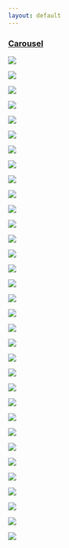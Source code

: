 ```yaml
---
layout: default
---
```


### [Carousel](screenshots_carousel.html)


<a target="_blank" href="https://user-images.githubusercontent.com/13814190/117267971-1acd9300-ae57-11eb-8183-b226a2954287.png"><img src="https://user-images.githubusercontent.com/13814190/117267971-1acd9300-ae57-11eb-8183-b226a2954287.png"/></a>



<a target="_blank" href="https://user-images.githubusercontent.com/13814190/117267978-1bfec000-ae57-11eb-9309-4eb27645a02d.png"><img src="https://user-images.githubusercontent.com/13814190/117267978-1bfec000-ae57-11eb-9309-4eb27645a02d.png"/></a>

<a target="_blank" href="https://user-images.githubusercontent.com/13814190/117267985-1c975680-ae57-11eb-8939-7b11c7daaafe.png"><img src="https://user-images.githubusercontent.com/13814190/117267985-1c975680-ae57-11eb-8939-7b11c7daaafe.png"/></a>

<a target="_blank" href="https://user-images.githubusercontent.com/13814190/117267995-1f924700-ae57-11eb-8eee-0fdcf82c20e9.png"><img src="https://user-images.githubusercontent.com/13814190/117267995-1f924700-ae57-11eb-8eee-0fdcf82c20e9.png"/></a>

<a target="_blank" href="https://user-images.githubusercontent.com/13814190/117267998-202add80-ae57-11eb-8615-f8b1b8b6bf6b.png"><img src="https://user-images.githubusercontent.com/13814190/117267998-202add80-ae57-11eb-8615-f8b1b8b6bf6b.png"/></a>

<a target="_blank" href="https://user-images.githubusercontent.com/13814190/117267999-20c37400-ae57-11eb-8158-ddd98b99161b.png"><img src="https://user-images.githubusercontent.com/13814190/117267999-20c37400-ae57-11eb-8158-ddd98b99161b.png"/></a>

<a target="_blank" href="https://user-images.githubusercontent.com/13814190/117268002-21f4a100-ae57-11eb-856b-77157cb49d18.png"><img src="https://user-images.githubusercontent.com/13814190/117268002-21f4a100-ae57-11eb-856b-77157cb49d18.png"/></a>

<a target="_blank" href="https://user-images.githubusercontent.com/13814190/117268003-228d3780-ae57-11eb-9d2c-62c8831b5535.png"><img src="https://user-images.githubusercontent.com/13814190/117268003-228d3780-ae57-11eb-9d2c-62c8831b5535.png"/></a>

<a target="_blank" href="https://user-images.githubusercontent.com/13814190/117268013-25882800-ae57-11eb-9111-c3c9d4542d50.png"><img src="https://user-images.githubusercontent.com/13814190/117268013-25882800-ae57-11eb-9111-c3c9d4542d50.png"/></a>

<a target="_blank" href="https://user-images.githubusercontent.com/13814190/117268018-2620be80-ae57-11eb-9d78-40261607a54a.png"><img src="https://user-images.githubusercontent.com/13814190/117268018-2620be80-ae57-11eb-9d78-40261607a54a.png"/></a>

<a target="_blank" href="https://user-images.githubusercontent.com/13814190/117268023-2751eb80-ae57-11eb-8bbc-b92cf5ae52d3.png"><img src="https://user-images.githubusercontent.com/13814190/117268023-2751eb80-ae57-11eb-8bbc-b92cf5ae52d3.png"/></a>

<a target="_blank" href="https://user-images.githubusercontent.com/13814190/117268029-27ea8200-ae57-11eb-9bc9-3ec72e094542.png"><img src="https://user-images.githubusercontent.com/13814190/117268029-27ea8200-ae57-11eb-9bc9-3ec72e094542.png"/></a>

<a target="_blank" href="https://user-images.githubusercontent.com/13814190/117268034-291baf00-ae57-11eb-9a05-aec47c87f37a.png"><img src="https://user-images.githubusercontent.com/13814190/117268034-291baf00-ae57-11eb-9a05-aec47c87f37a.png"/></a>

<a target="_blank" href="https://user-images.githubusercontent.com/13814190/117268037-291baf00-ae57-11eb-8820-2e08fa6090f1.png"><img src="https://user-images.githubusercontent.com/13814190/117268037-291baf00-ae57-11eb-8820-2e08fa6090f1.png"/></a>

<a target="_blank" href="https://user-images.githubusercontent.com/13814190/117268038-29b44580-ae57-11eb-8b30-ef0676d85938.png"><img src="https://user-images.githubusercontent.com/13814190/117268038-29b44580-ae57-11eb-8b30-ef0676d85938.png"/></a>

<a target="_blank" href="https://user-images.githubusercontent.com/13814190/117268044-2a4cdc00-ae57-11eb-9d07-030a3a9e0bb3.png"><img src="https://user-images.githubusercontent.com/13814190/117268044-2a4cdc00-ae57-11eb-9d07-030a3a9e0bb3.png"/></a>

<a target="_blank" href="https://user-images.githubusercontent.com/13814190/117268047-2ae57280-ae57-11eb-8a57-64a62bc21347.png"><img src="https://user-images.githubusercontent.com/13814190/117268047-2ae57280-ae57-11eb-8a57-64a62bc21347.png"/></a>

<a target="_blank" href="https://user-images.githubusercontent.com/13814190/117268050-2c169f80-ae57-11eb-9f61-bc1ba4b5316f.png"><img src="https://user-images.githubusercontent.com/13814190/117268050-2c169f80-ae57-11eb-9f61-bc1ba4b5316f.png"/></a>

<a target="_blank" href="https://user-images.githubusercontent.com/13814190/117268051-2caf3600-ae57-11eb-8b2d-72581474fad0.png"><img src="https://user-images.githubusercontent.com/13814190/117268051-2caf3600-ae57-11eb-8b2d-72581474fad0.png"/></a>

<a target="_blank" href="https://user-images.githubusercontent.com/13814190/117268052-2caf3600-ae57-11eb-86d2-b1e99cefed99.png"><img src="https://user-images.githubusercontent.com/13814190/117268052-2caf3600-ae57-11eb-86d2-b1e99cefed99.png"/></a>

<a target="_blank" href="https://user-images.githubusercontent.com/13814190/117268055-2de06300-ae57-11eb-911b-4951f59c9f69.png"><img src="https://user-images.githubusercontent.com/13814190/117268055-2de06300-ae57-11eb-911b-4951f59c9f69.png"/></a>

<a target="_blank" href="https://user-images.githubusercontent.com/13814190/117268057-2e78f980-ae57-11eb-85ca-d25190d51693.png"><img src="https://user-images.githubusercontent.com/13814190/117268057-2e78f980-ae57-11eb-85ca-d25190d51693.png"/></a>

<a target="_blank" href="https://user-images.githubusercontent.com/13814190/117268075-320c8080-ae57-11eb-86f8-902e0fcc3110.png"><img src="https://user-images.githubusercontent.com/13814190/117268075-320c8080-ae57-11eb-86f8-902e0fcc3110.png"/></a>

<a target="_blank" href="https://user-images.githubusercontent.com/13814190/117268077-32a51700-ae57-11eb-9184-c6f12cebcccc.png"><img src="https://user-images.githubusercontent.com/13814190/117268077-32a51700-ae57-11eb-9184-c6f12cebcccc.png"/></a>

<a target="_blank" href="https://user-images.githubusercontent.com/13814190/117268078-333dad80-ae57-11eb-87be-00468f00ce3a.png"><img src="https://user-images.githubusercontent.com/13814190/117268078-333dad80-ae57-11eb-87be-00468f00ce3a.png"/></a>

<a target="_blank" href="https://user-images.githubusercontent.com/13814190/117268083-33d64400-ae57-11eb-9ffd-05da40c14e09.png"><img src="https://user-images.githubusercontent.com/13814190/117268083-33d64400-ae57-11eb-9ffd-05da40c14e09.png"/></a>

<a target="_blank" href="https://user-images.githubusercontent.com/13814190/117268097-36389e00-ae57-11eb-98e8-69e5652b6cb1.png"><img src="https://user-images.githubusercontent.com/13814190/117268097-36389e00-ae57-11eb-98e8-69e5652b6cb1.png"/></a>

<a target="_blank" href="https://user-images.githubusercontent.com/13814190/117268100-3769cb00-ae57-11eb-8e89-65282c0849f9.png"><img src="https://user-images.githubusercontent.com/13814190/117268100-3769cb00-ae57-11eb-8e89-65282c0849f9.png"/></a>

<a target="_blank" href="https://user-images.githubusercontent.com/13814190/117268108-389af800-ae57-11eb-8630-a76f40c150df.png"><img src="https://user-images.githubusercontent.com/13814190/117268108-389af800-ae57-11eb-8630-a76f40c150df.png"/></a>

<a target="_blank" href="https://user-images.githubusercontent.com/13814190/117268113-39cc2500-ae57-11eb-8638-8a600128e4a9.png"><img src="https://user-images.githubusercontent.com/13814190/117268113-39cc2500-ae57-11eb-8638-8a600128e4a9.png"/></a>

<a target="_blank" href="https://user-images.githubusercontent.com/13814190/117268122-3afd5200-ae57-11eb-832c-3da4110561d3.png"><img src="https://user-images.githubusercontent.com/13814190/117268122-3afd5200-ae57-11eb-832c-3da4110561d3.png"/></a>

<a target="_blank" href="https://user-images.githubusercontent.com/13814190/117268135-3d5fac00-ae57-11eb-98d9-1cae127e9edb.png"><img src="https://user-images.githubusercontent.com/13814190/117268135-3d5fac00-ae57-11eb-98d9-1cae127e9edb.png"/></a>

<a target="_blank" href="https://user-images.githubusercontent.com/13814190/117268138-3e90d900-ae57-11eb-9abf-462ea8d30e39.png"><img src="https://user-images.githubusercontent.com/13814190/117268138-3e90d900-ae57-11eb-9abf-462ea8d30e39.png"/></a>
